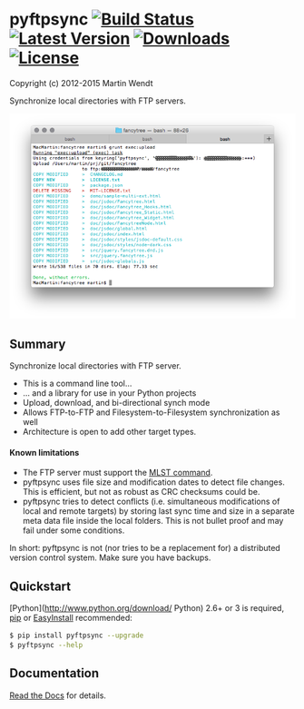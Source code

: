 # pyftpsync [![Build Status](https://travis-ci.org/mar10/pyftpsync.png?branch=master)](https://travis-ci.org/mar10/pyftpsync) [![Latest Version](https://img.shields.io/pypi/v/pyftpsync.svg)](https://pypi.python.org/pypi/pyftpsync/) [![Downloads](https://img.shields.io/pypi/dm/pyftpsync.svg)](https://pypi.python.org/pypi/pyftpsync/) [![License](https://img.shields.io/pypi/l/pyftpsync.svg)](https://pypi.python.org/pypi/pyftpsync/)
Copyright (c) 2012-2015 Martin Wendt

Synchronize local directories with FTP servers.

[ ![sample](teaser.png?raw=true) ](https://github.com/mar10/pyftpsync "Live demo")

## Summary

Synchronize local directories with FTP server.

  * This is a command line tool...
  * ... and a library for use in your Python projects
  * Upload, download, and bi-directional synch mode
  * Allows FTP-to-FTP and Filesystem-to-Filesystem synchronization as well
  * Architecture is open to add other target types.

#### Known limitations 

  * The FTP server must support the [MLST command](http://tools.ietf.org/html/rfc3659).
  * pyftpsync uses file size and modification dates to detect file changes. 
    This is efficient, but not as robust as CRC checksums could be.
  * pyftpsync tries to detect conflicts (i.e. simultaneous modifications of 
    local and remote targets) by storing last sync time and size in a separate
    meta data file inside the local folders. This is not bullet proof and may
    fail under some conditions.

In short: pyftpsync is not (nor tries to be a replacement for) a distributed 
version control system. Make sure you have backups.


## Quickstart 

[Python](http://www.python.org/download/ Python) 2.6+ or 3 is required, 
[pip](http://www.pip-installer.org/) or
[EasyInstall](http://pypi.python.org/pypi/setuptools#using-setuptools-and-easyinstall)
recommended:

```bash
$ pip install pyftpsync --upgrade
$ pyftpsync --help
```


## Documentation

[Read the Docs](http://pyftpsync.readthedocs.org/en/latest/) for details.
